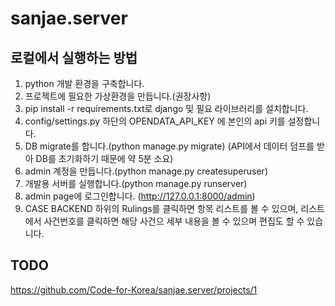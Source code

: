 # sanjae.server

## 로컬에서 실행하는 방법
1. python 개발 환경을 구축합니다.
2. 프로젝트에 필요한 가상환경을 만듭니다.(권장사항)
3. pip install -r requirements.txt로 django 및 필요 라이브러리를 설치합니다.
4. config/settings.py 하단의 OPENDATA_API_KEY 에 본인의 api 키를 설정합니다.
5. DB migrate를 합니다.(python manage.py migrate) (API에서 데이터 덤프를 받아 DB를 초기화하기 때문에 약 5분 소요)
6. admin 계정을 만듭니다.(python manage.py createsuperuser)
7. 개발용 서버를 실행합니다.(python manage.py runserver)
8. admin page에 로그인합니다. (http://127.0.0.1:8000/admin)
9. CASE BACKEND 하위의 Rulings를 클릭하면 항목 리스트를 볼 수 있으며, 리스트에서 사건번호를 클릭하면 해당 사건으 세부 내용을 볼 수 있으며 편집도 할 수 있습니다.

## TODO

https://github.com/Code-for-Korea/sanjae.server/projects/1